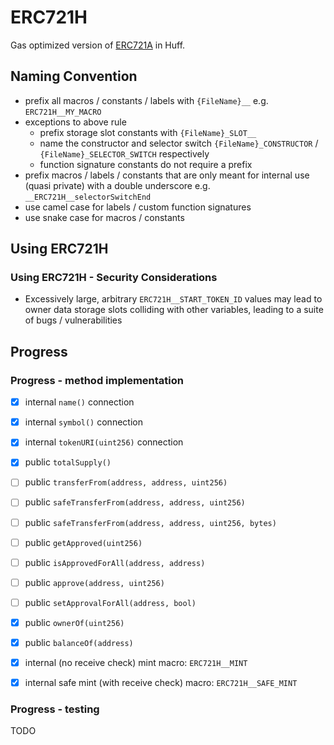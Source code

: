 # ERC721H

Gas optimized version of [ERC721A](https://github.com/chiru-labs/ERC721a) in
Huff.

## Naming Convention
- prefix all macros / constants / labels with `{FileName}__` e.g. `ERC721H__MY_MACRO`
- exceptions to above rule
  - prefix storage slot constants with `{FileName}_SLOT__`
  - name the constructor and selector switch `{FileName}_CONSTRUCTOR` / `{FileName}_SELECTOR_SWITCH` respectively
  - function signature constants do not require a prefix
- prefix macros / labels / constants that are only meant for internal use (quasi
  private) with a double underscore e.g. `__ERC721H__selectorSwitchEnd`
- use camel case for labels / custom function signatures
- use snake case for macros / constants

## Using ERC721H
### Using ERC721H - Security Considerations
- Excessively large, arbitrary `ERC721H__START_TOKEN_ID` values may lead to
  owner data storage slots colliding with other variables, leading to a suite of
  bugs / vulnerabilities

## Progress

### Progress - method implementation
- [x] internal `name()` connection
- [x] internal `symbol()` connection
- [x] internal `tokenURI(uint256)` connection

- [x] public `totalSupply()`
- [ ] public `transferFrom(address, address, uint256)`
- [ ] public `safeTransferFrom(address, address, uint256)`
- [ ] public `safeTransferFrom(address, address, uint256, bytes)`
- [ ] public `getApproved(uint256)`
- [ ] public `isApprovedForAll(address, address)`
- [ ] public `approve(address, uint256)`
- [ ] public `setApprovalForAll(address, bool)`
- [x] public `ownerOf(uint256)`
- [x] public `balanceOf(address)`

- [x] internal (no receive check) mint macro: `ERC721H__MINT`
- [x] internal safe mint (with receive check) macro: `ERC721H__SAFE_MINT`

### Progress - testing
TODO
